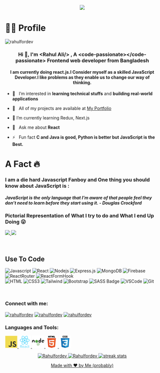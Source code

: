  <p align="center" width="100%">
   <img src="https://github.com/Rahulfordev/img-file/blob/main/profile.gif">
</p>
<H1> 👨‍💻 Profile </H1>
<p align="left"> <img src="https://komarev.com/ghpvc/?username=rahulfordev&label=Profile%20views&color=0e75b6&style=flat" alt="rahulfordev" /> </p>
<h3 align="center">Hi 👋, I'm &#60;Rahul Ali/&#62; , A &#60;code-passionate&#62;&#60;/code-passionate&#62; Frontend web developer from Bangladesh</h3>

<h4 align = "center" >I am currently doing react.js.I Consider myself as a skilled JavaScript Developer.I like problems as they enable us to change our way of thinking.</h4>


 - 👀 &nbsp; I’m interested in **learning technical stuffs** and **building real-world applications**

 - 🌱 &nbsp; All of my projects are available at [My Portfolio](https://rahulfordev.vercel.app/)

 - 🌱 I’m currently learning Redux, Next.js

 - 💬 &nbsp; Ask me about **React**

 - ⚡ &nbsp; Fun fact **C and Java is good, Python is better but JavaScript is the Best.**




<h1> A Fact 🔥</h1>
<p align="center">
<H3> I am a die hard Javascript Fanboy and One thing you should know about JavaScript is :</H3>
 <H5> JavaScript is the only language that I’m aware of that people feel they don’t need to learn before they start using it.  - Douglas Crockford</H5>
</p>


### Pictorial Representation of What I try to do and What I end Up Doing  😜 

<a href="#" >



<img aling="left" width="200" src="https://github.com/Rahulfordev/img-file/blob/main/black.png" width="40%"/>
</a>

<a href="#" >
    

    
<img aling="right" width="200" src="https://github.com/Rahulfordev/img-file/blob/main/white.png" width="40%"/>
</a>

<br/>
<br/>
<br/>

## Use To Code

![Javascript](https://img.shields.io/badge/JavaScript-F7DF1E.svg?style=for-the-badge&logo=JavaScript&logoColor=black)
![React](https://img.shields.io/badge/React-61DAFB.svg?style=for-the-badge&logo=React&logoColor=black)
![Nodejs](https://img.shields.io/badge/Node.js-339933.svg?style=for-the-badge&logo=nodedotjs&logoColor=white)
![Express.js](https://img.shields.io/badge/Express-000000.svg?style=for-the-badge&logo=Express&logoColor=white)
![MongoDB](https://img.shields.io/badge/MongoDB-47A248.svg?style=for-the-badge&logo=MongoDB&logoColor=white)
![Firebase](https://img.shields.io/badge/Firebase-FFCA28.svg?style=for-the-badge&logo=Firebase&logoColor=black)
![ReactRouter](https://img.shields.io/badge/React%20Router-CA4245.svg?style=for-the-badge&logo=React-Router&logoColor=white)
![ReactFormHook](https://img.shields.io/badge/React%20Hook%20Form-EC5990.svg?style=for-the-badge&logo=React-Hook-Form&logoColor=white)
<br/>
![HTML](https://img.shields.io/badge/HTML5-E34F26?style=for-the-badge&logo=html5&logoColor=white)
![CSS3](https://img.shields.io/badge/CSS3-1572B6?style=for-the-badge&logo=css3&logoColor=white)
![Tailwind](https://img.shields.io/badge/Tailwind_CSS-092749?style=for-the-badge&logo=tailwindcss&logoColor=06B6D4&labelColor=000000)
![Bootstrap](https://img.shields.io/badge/Bootstrap-563D7C?style=for-the-badge&logo=bootstrap&logoColor=white)
![SASS Badge](https://img.shields.io/badge/Sass-CC6699?style=for-the-badge&logo=sass&logoColor=white)
![VSCode](https://img.shields.io/badge/Visual_Studio-0078d7?style=for-the-badge&logo=visual%20studio&logoColor=white)
![Git](https://img.shields.io/badge/Git-F05032?style=for-the-badge&logo=git&logoColor=white)

<br/>

<h3 align="left">Connect with me:</h3>
<p align="left">
<a href="https://twitter.com/rahulfordev" target="blank"><img align="center" src="https://raw.githubusercontent.com/rahuldkjain/github-profile-readme-generator/master/src/images/icons/Social/twitter.svg" alt="rahulfordev" height="30" width="40" /></a>
<a href="https://linkedin.com/in/rahulfordev" target="blank"><img align="center" src="https://raw.githubusercontent.com/rahuldkjain/github-profile-readme-generator/master/src/images/icons/Social/linked-in-alt.svg" alt="rahulfordev" height="30" width="40" /></a>
<a href="https://instagram.com/rahulfordev" target="blank"><img align="center" src="https://raw.githubusercontent.com/rahuldkjain/github-profile-readme-generator/master/src/images/icons/Social/instagram.svg" alt="rahulfordev" height="30" width="40" /></a>
</p>

<h3 align="left">Languages and Tools:</h3>
<p align="left"> <a href="https://developer.mozilla.org/en-US/docs/Web/JavaScript" target="_blank" rel="noreferrer"> <img src="https://raw.githubusercontent.com/devicons/devicon/master/icons/javascript/javascript-original.svg" alt="javascript" width="40" height="40"/> </a>
 <a href="https://reactjs.org/" target="_blank" rel="noreferrer"> <img src="https://raw.githubusercontent.com/devicons/devicon/master/icons/react/react-original-wordmark.svg" alt="react" width="40" height="40"/> </a>  <a href="https://nodejs.org" target="_blank" rel="noreferrer"> <img src="https://raw.githubusercontent.com/devicons/devicon/master/icons/nodejs/nodejs-original-wordmark.svg" alt="nodejs" width="40" height="40"/> </a> </a> <a href="https://www.w3.org/html/" target="_blank" rel="noreferrer"> <img src="https://raw.githubusercontent.com/devicons/devicon/master/icons/html5/html5-original-wordmark.svg" alt="html5" width="40" height="40"/> </a> <a href="https://www.w3schools.com/css/" target="_blank" rel="noreferrer"> <img src="https://raw.githubusercontent.com/devicons/devicon/master/icons/css3/css3-original-wordmark.svg" alt="css3" width="40" height="40"/> </p>

<div align="center">
  <img src="https://github-readme-stats.vercel.app/api?username=Rahulfordev&show_icons=true&locale=en&theme=react" alt="Rahulfordev" height="192px"/>
 <img src="https://github-readme-stats.vercel.app/api/top-langs?username=Rahulfordev&show_icons=true&locale=en&layout=compact&theme=react" alt="Rahulfordev" height="192px"/>
 <img width="800" height="180" src="https://github-readme-streak-stats-salesp07.vercel.app/?user=Rahulfordev&count_private=true&theme=react&border_radius=10" alt="streak stats"/>
</div>

<p align="center">Made with ❤️ by Me (probably)</p>
